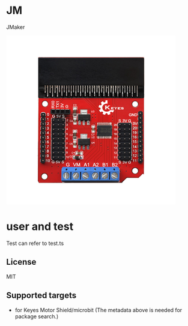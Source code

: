 # JM

JMaker

![icon.png](icon.png)

# user and test 
Test can refer to test.ts

## License

MIT

## Supported targets

* for Keyes Motor Shield/microbit
(The metadata above is needed for package search.)

